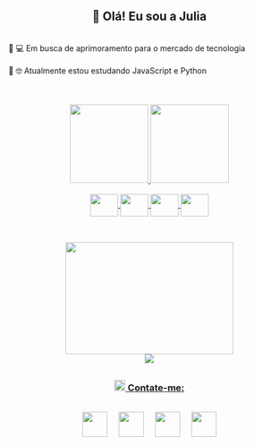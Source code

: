
<h2 align="center">🌈 Olá! Eu sou a Julia</h2>
<br>
🔸 💻 Em busca de aprimoramento para o mercado de tecnologia <br><br>
🔸 🤓 Atualmente estou estudando JavaScript e Python
<br>
<br>  

<br>
<br>
<div align="center" >
  <a href="https://github.com/JuliaSSoares">
  <img height="140em" src="https://github-readme-stats.vercel.app/api?username=JuliaSSoares&show_icons=true&theme=vision-friendly-dark&include_all_commits=true&count_private=true"/>
  <img height="140em" src="https://github-readme-stats.vercel.app/api/top-langs/?username=JuliaSSoares&layout=compact&langs_count=7&theme=vision-friendly-dark"/>
</div>
  
<br>
  
<div align="center">
  <img align="center" height="40" width="50" src="https://cdn.jsdelivr.net/gh/devicons/devicon/icons/python/python-original.svg" />
  <img align="center" height="40" width="50" src="https://cdn.jsdelivr.net/gh/devicons/devicon/icons/html5/html5-original-wordmark.svg" />
  <img align="center" height="40" width="50" src="https://cdn.jsdelivr.net/gh/devicons/devicon/icons/css3/css3-original-wordmark.svg" />
  <img align="center" height="40" width="50" src="https://cdn.jsdelivr.net/gh/devicons/devicon/icons/javascript/javascript-plain.svg" />
</div>

  
##


<br>
  
<div align="center">
  
  <img justify-content= "center" height="200" width="300" src="https://cdn.dribbble.com/users/747795/screenshots/5588411/shot-1.gif" />
  <br>
  <img src="https://github.com/JuliaSSoares/JuliaSSoares/blob/output/github-contribution-grid-snake.svg">
 
</div>
 
 ##
  
 <div align="center"> 
  <h3><img width="20px"  src="https://cdn-icons-png.flaticon.com/512/1370/1370993.png"> Contate-me:</h3>
  <br>
    <a href="https://instagram.com/ssoares.julia" ><img width="45px" src="https://cdn-icons-png.flaticon.com/512/2111/2111463.png" target="_blank"></a> &nbsp; 
    &nbsp;
    <a href = "mailto:ssap.julia@gmail.com"><img  width="45px" src="https://cdn-icons-png.flaticon.com/512/732/732200.png"></a>  &nbsp;  &nbsp;
    <a href="https://www.linkedin.com/in/julia-ap-s-soares/" target="_blank"><img width="45px" src="https://cdn-icons.flaticon.com/png/512/2504/premium/2504923.png?token=exp=1638287167~hmac=3589dd02acc216873f12fa432e9bab27" ></a>   &nbsp;  &nbsp;
    <a href ="https://discord.gg/cyd9xdTy"><img width="45px" src="https://cdn-icons.flaticon.com/png/512/2504/premium/2504896.png?token=exp=1638287421~hmac=63517eed81e9cfa8c7df1e4f8759534b"></a>  
</div>


  
  

